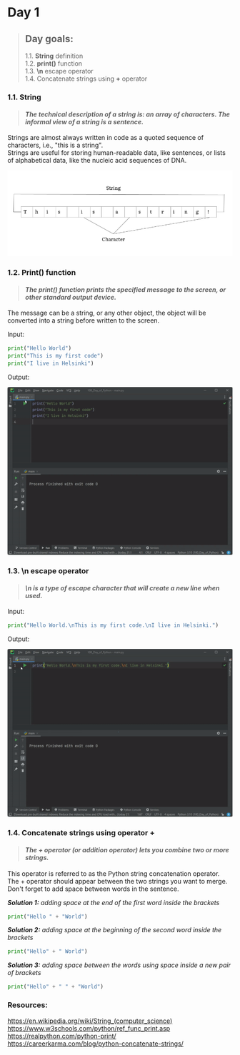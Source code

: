# Day 1

> ## Day goals:
>
>1.1. **String** definition   
>1.2. **print()** function  
>1.3. **\n** escape operator  
>1.4. Concatenate strings using **+** operator



### 1.1. String

> #### **_The technical description of a string is: an array of characters. The informal view of a string is a sentence._**

Strings are almost always written in code as a quoted sequence of characters, i.e., "this is a string".  
Strings are useful for storing human-readable data, like sentences, or lists of alphabetical data, like the nucleic acid sequences of DNA.

![String exaple](/assets/images/String_Variable_Diagram_Middle_Aspect_Ratio.png)

### 1.2. Print() function

> #### **_The print() function prints the specified message to the screen, or other standard output device._**

The message can be a string, or any other object, the object will be converted into a string before written to the screen.

Input:

```python
print("Hello World")
print("This is my first code")
print("I live in Helsinki")
```

Output:

![print_function_ex_1](/assets/giphy/print_function_ex_1.gif)

### 1.3. \n escape operator  

> #### **_\n is a type of escape character that will create a new line when used._**

Input:

```python
print("Hello World.\nThis is my first code.\nI live in Helsinki.")
```

Output:

![print_function_ex_1](/assets/giphy/print_function_ex_2.gif)

### 1.4. Concatenate strings using operator +

> #### **_The + operator (or addition operator) lets you combine two or more strings._**
  
This operator is referred to as the Python string concatenation operator.  
The + operator should appear between the two strings you want to merge.  
Don't forget to add space between words in the sentence.

_**Solution 1:** adding space at the end of the first word inside the brackets_

```python
print("Hello " + "World")
```

_**Solution 2:** adding space at the beginning of the second word inside the brackets_

```python
print("Hello" + " World")
```

_**Solution 3:** adding space between the words using space inside a new pair of brackets_

```python
print("Hello" + " " + "World")
```

### Resources:

<https://en.wikipedia.org/wiki/String_(computer_science)>  
<https://www.w3schools.com/python/ref_func_print.asp>  
<https://realpython.com/python-print/>  
<https://careerkarma.com/blog/python-concatenate-strings/>  





